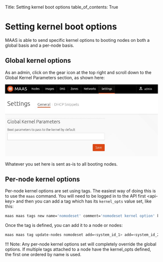 Title: Setting kernel boot options
table_of_contents: True

# Setting kernel boot options

MAAS is able to send specific kernel options to booting nodes on both a global
basis and a per-node basis.

## Global kernel options

As an admin, click on the gear icon at the top right and scroll down to the
Global Kernel Parameters section, as shown here:

![image](media/global_kernel_opts.png)

Whatever you set here is sent as-is to all booting nodes.

## Per-node kernel options

Per-node kernel options are set using tags. The easiest way of doing this is to
use the `maas` command. You will need to be logged in to the API first
&lt;api-key&gt; and then you can add a tag which has its `kernel_opts` value
set, like this:

```bash
maas maas tags new name='nomodeset' comment='nomodeset kernel option' kernel_opts='nomodeset vga'
```

Once the tag is defined, you can add it to a node or nodes:

```bash
maas maas tag update-nodes nomodeset add=<system_id_1> add=<system_id_2>
```

!!! Note:
    Any per-node kernel options set will completely override the global options.
    If multiple tags attached to a node have the kernel_opts defined, the first
    one ordered by name is used.
